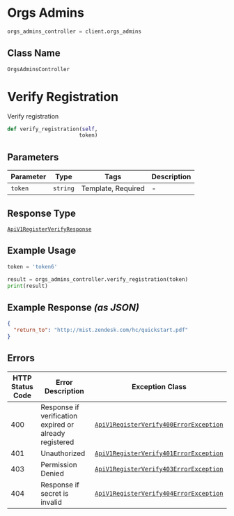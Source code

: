 # Orgs Admins

```python
orgs_admins_controller = client.orgs_admins
```

## Class Name

`OrgsAdminsController`


# Verify Registration

Verify registration

```python
def verify_registration(self,
                       token)
```

## Parameters

| Parameter | Type | Tags | Description |
|  --- | --- | --- | --- |
| `token` | `string` | Template, Required | - |

## Response Type

[`ApiV1RegisterVerifyResponse`](../../doc/models/api-v1-register-verify-response.md)

## Example Usage

```python
token = 'token6'

result = orgs_admins_controller.verify_registration(token)
print(result)
```

## Example Response *(as JSON)*

```json
{
  "return_to": "http://mist.zendesk.com/hc/quickstart.pdf"
}
```

## Errors

| HTTP Status Code | Error Description | Exception Class |
|  --- | --- | --- |
| 400 | Response if verification expired or already registered | [`ApiV1RegisterVerify400ErrorException`](../../doc/models/api-v1-register-verify-400-error-exception.md) |
| 401 | Unauthorized | [`ApiV1RegisterVerify401ErrorException`](../../doc/models/api-v1-register-verify-401-error-exception.md) |
| 403 | Permission Denied | [`ApiV1RegisterVerify403ErrorException`](../../doc/models/api-v1-register-verify-403-error-exception.md) |
| 404 | Response if secret is invalid | [`ApiV1RegisterVerify404ErrorException`](../../doc/models/api-v1-register-verify-404-error-exception.md) |

